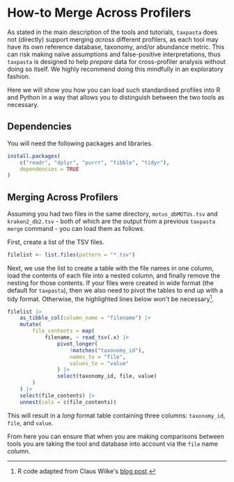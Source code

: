 # How-to Merge Across Profilers

As stated in the main description of the tools and tutorials, `taxpasta`
does not (directly) support merging _across_ different profilers, as each tool
may have its own reference database, taxonomy, and/or abundance metric. This can
risk making naïve assumptions and false-positive interpretations, thus
`taxpasta` is designed to help _prepare_ data for cross-profiler analysis
without doing so itself. We highly recommend doing this mindfully in an
exploratory fashion.

Here we will show you how you can load such standardised profiles into R and
Python in a way that allows you to distinguish between the two tools as
necessary.

## Dependencies

You will need the following packages and libraries.

```r
install.packages(
    c("readr", "dplyr", "purrr", "tibble", "tidyr"),
    dependencies = TRUE
)
```

## Merging Across Profilers

Assuming you had two files in the same directory, `motus_dbMOTUs.tsv` and
`kraken2_db2.tsv` - both of which are the output from a previous `taxpasta merge`
command - you can load them as follows.

First, create a list of the TSV files.

```r
filelist <- list.files(pattern = "*.tsv")
```

Next, we use the list to create a table with the file names in one column, load the contents
of each file into a nested column, and finally remove the nesting for those contents. If your
files were created in wide format (the default for `taxpasta`), then we also need to pivot the
tables to end up with a tidy format. Otherwise, the highlighted lines below won't be necessary[^1].

```r hl_lines="6-11"
filelist |>
    as_tibble_col(column_name = "filename") |>
    mutate(
        file_contents = map(
            filename, ~ read_tsv(.x) |>
                pivot_longer(
                    !matches("taxonomy_id"),
                    names_to = "file",
                    values_to = "value"
                ) |>
                select(taxonomy_id, file, value)
        )
    ) |>
    select(file_contents) |>
    unnest(cols = c(file_contents))
```

This will result in a _long_ format table containing three columns:
`taxonomy_id`, `file`, and `value`.

From here you can ensure that when you are making comparisons between tools you
are taking the tool and database into account via the `file` name column.

[^1]:
    R code adapted from Claus Wilke's [blog
    post](https://clauswilke.com/blog/2016/06/13/reading-and-combining-many-tidy-data-files-in-r/).

